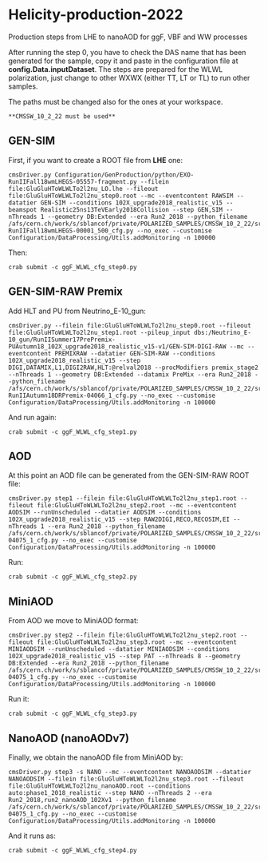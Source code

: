 # Helicity-production-2022
Production steps from LHE to nanoAOD for ggF, VBF and WW processes

After running the step 0, you have to check the DAS name that has been generated for the sample, copy it and paste in the configuration file at **config.Data.inputDataset**. The steps are prepared for the WLWL polarization, just change to other WXWX (either TT, LT or TL) to run other samples.

The paths must be changed also for the ones at your workspace.

```
**CMSSW_10_2_22 must be used**
```


## GEN-SIM

First, if you want to create a ROOT file from **LHE** one:

```
cmsDriver.py Configuration/GenProduction/python/EXO-RunIIFall18wmLHEGS-05557-fragment.py --filein file:GluGluHToWLWLTo2l2nu_LO.lhe --fileout file:GluGluHToWLWLTo2l2nu_step0.root --mc --eventcontent RAWSIM --datatier GEN-SIM --conditions 102X_upgrade2018_realistic_v15 --beamspot Realistic25ns13TeVEarly2018Collision --step GEN,SIM --nThreads 1 --geometry DB:Extended --era Run2_2018 --python_filename /afs/cern.ch/work/s/sblancof/private/POLARIZED_SAMPLES/CMSSW_10_2_22/src/Fastsim/HToW0W0To2l2v-RunIIFall18wmLHEGS-00001_500_cfg.py --no_exec --customise Configuration/DataProcessing/Utils.addMonitoring -n 100000
```

Then:

```
crab submit -c ggF_WLWL_cfg_step0.py
```



## GEN-SIM-RAW Premix

Add HLT and PU from Neutrino_E-10_gun:

```
cmsDriver.py --filein file:GluGluHToWLWLTo2l2nu_step0.root --fileout file:GluGluHToWLWLTo2l2nu_step1.root --pileup_input dbs:/Neutrino_E-10_gun/RunIISummer17PrePremix-PUAutumn18_102X_upgrade2018_realistic_v15-v1/GEN-SIM-DIGI-RAW --mc --eventcontent PREMIXRAW --datatier GEN-SIM-RAW --conditions 102X_upgrade2018_realistic_v15 --step DIGI,DATAMIX,L1,DIGI2RAW,HLT:@relval2018 --procModifiers premix_stage2 --nThreads 1 --geometry DB:Extended --datamix PreMix --era Run2_2018 --python_filename /afs/cern.ch/work/s/sblancof/private/POLARIZED_SAMPLES/CMSSW_10_2_22/src/Fastsim/EXO-RunIIAutumn18DRPremix-04066_1_cfg.py --no_exec --customise Configuration/DataProcessing/Utils.addMonitoring -n 100000
```

And run again:

```
crab submit -c ggF_WLWL_cfg_step1.py
```

## AOD

At this point an AOD file can be generated from the GEN-SIM-RAW ROOT file:

```
cmsDriver.py step1 --filein file:GluGluHToWLWLTo2l2nu_step1.root --fileout file:GluGluHToWLWLTo2l2nu_step2.root --mc --eventcontent AODSIM --runUnscheduled --datatier AODSIM --conditions 102X_upgrade2018_realistic_v15 --step RAW2DIGI,RECO,RECOSIM,EI --nThreads 1 --era Run2_2018 --python_filename /afs/cern.ch/work/s/sblancof/private/POLARIZED_SAMPLES/CMSSW_10_2_22/src/Fastsim/RunIIAutumn18AOD-04075_1_cfg.py --no_exec --customise Configuration/DataProcessing/Utils.addMonitoring -n 100000
```

Run:

```
crab submit -c ggF_WLWL_cfg_step2.py
```

## MiniAOD

From AOD we move to MiniAOD format:

```
cmsDriver.py step2 --filein file:GluGluHToWLWLTo2l2nu_step2.root --fileout file:GluGluHToWLWLTo2l2nu_step3.root --mc --eventcontent MINIAODSIM --runUnscheduled --datatier MINIAODSIM --conditions 102X_upgrade2018_realistic_v15 --step PAT --nThreads 8 --geometry DB:Extended --era Run2_2018 --python_filename /afs/cern.ch/work/s/sblancof/private/POLARIZED_SAMPLES/CMSSW_10_2_22/src/Fastsim/RunIIAutumn18MiniAOD-04075_1_cfg.py --no_exec --customise Configuration/DataProcessing/Utils.addMonitoring -n 100000
```

Run it:

```
crab submit -c ggF_WLWL_cfg_step3.py
```


## NanoAOD (nanoAODv7)

Finally, we obtain the nanoAOD file from MiniAOD by:

```
cmsDriver.py step3 -s NANO --mc --eventcontent NANOAODSIM --datatier NANOAODSIM --filein file:GluGluHToWLWLTo2l2nu_step3.root --fileout file:GluGluHToWLWLTo2l2nu_nanoAOD.root --conditions auto:phase1_2018_realistic --step NANO --nThreads 2 --era Run2_2018,run2_nanoAOD_102Xv1 --python_filename /afs/cern.ch/work/s/sblancof/private/POLARIZED_SAMPLES/CMSSW_10_2_22/src/Fastsim/RunIIAutumn18NanoAOD-04075_1_cfg.py --no_exec --customise Configuration/DataProcessing/Utils.addMonitoring -n 100000
```

And it runs as:

```
crab submit -c ggF_WLWL_cfg_step4.py
```


